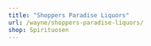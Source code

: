 ```yaml
---
title: "Shoppers Paradise Liquors"
url: /wayne/shoppers-paradise-liquors/
shop: Spirituosen
---
```

